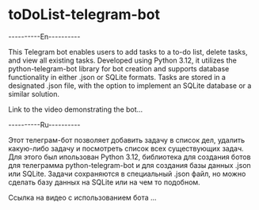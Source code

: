 # toDoList-telegram-bot

----------En----------

This Telegram bot enables users to add tasks to a to-do list, delete tasks, and view all existing tasks. Developed using Python 3.12, it utilizes the python-telegram-bot library for bot creation and supports database functionality in either .json or SQLite formats. Tasks are stored in a designated .json file, with the option to implement an SQLite database or a similar solution.

Link to the video demonstrating the bot...

----------Ru----------

Этот телеграм-бот позволяет добавить задачу в список дел, удалить какую-либо задачу и посмотреть список всех существующих задач. Для этого был ипользован Python 3.12, библиотека для создания ботов для телеграмма python-telegram-bot и для создания базы данных .json или SQLite.
Задачи сохраняются в специальный .json файл, но можно сделать базу данных на SQLite или на чем то подобном.

Ссылка на видео с использованием бота ...
